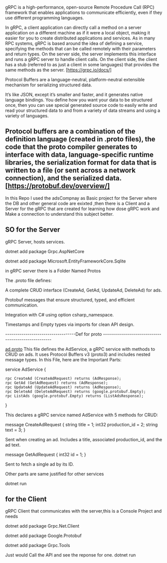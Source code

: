 gRPC is a high-performance, open-source Remote Procedure Call (RPC) framework that enables applications to communicate efficiently, even if they use different programming languages.

In gRPC, a client application can directly call a method on a server application on a different machine as if it were a local object, making it easier for you to create distributed applications and services. As in many RPC systems, gRPC is based around the idea of defining a service, specifying the methods that can be called remotely with their parameters and return types. On the server side, the server implements this interface and runs a gRPC server to handle client calls. On the client side, the client has a stub (referred to as just a client in some languages) that provides the same methods as the server.
[https://grpc.io/docs/]



Protocol Buffers are a language-neutral, platform-neutral extensible mechanism for serializing structured data.

It’s like JSON, except it’s smaller and faster, and it generates native language bindings. You define how you want your data to be structured once, then you can use special generated source code to easily write and read your structured data to and from a variety of data streams and using a variety of languages.

Protocol buffers are a combination of the definition language (created in .proto files), the code that the proto compiler generates to interface with data, language-specific runtime libraries, the serialization format for data that is written to a file (or sent across a network connection), and the serialized data.
[https://protobuf.dev/overview/]
-------------------------------

In this Repo I used the adsCompnay as Basic project  for the Server where the DB and other general code are exixted ,then there is a Client and a Server for the gRPC that 
are created for learning how dose gRPC work and Make a connection to understand this subject better.


SO for the Server 
-------------------------------
gRPC Server, hosts services. 


dotnet add package Grpc.AspNetCore


dotnet add package Microsoft.EntityFrameworkCore.Sqlite


in gRPC server there is a Folder Named Protos 



The .proto file defines:

   A complete CRUD interface (CreateAd, GetAd, UpdateAd, DeleteAd) for ads.
   
   Protobuf messages that ensure structured, typed, and efficient communication.
   
   Integration with C# using option csharp_namespace.
   
   Timestamps and Empty types via imports for clean API design.

   
-----------------------------------Def for proto ----------------------------------------------------

[ad.proto](gRPC_Server/Protos/ad.proto)
This file defines the AdService, a gRPC service with methods to CRUD on ads. It uses Protocol Buffers v3 (proto3) and includes nested message types.
In this File, here are the Important Parts:


service AdService {

    rpc CreateAd (CreateAdRequest) returns (AdResponse);
    rpc GetAd (GetAdRequest) returns (AdResponse);
    rpc UpdateAd (UpdateAdRequest) returns (AdResponse);
    rpc DeleteAd (DeleteAdRequest) returns (google.protobuf.Empty);
    rpc ListAds (google.protobuf.Empty) returns (ListAdsResponse);

}


This declares a gRPC service named AdService with 5 methods for CRUD:

message CreateAdRequest {
    string title = 1;
    int32 production_id = 2;
    string text = 3;
}


Sent when creating an ad. Includes a title, associated production_id, and the ad text.


message GetAdRequest {
    int32 id = 1;
}


Sent to fetch a single ad by its ID.

Other parts are same justified for other services 


dotnet run


for the Client 
-------------------------------
gRPC Client that communicates with the server,this is a Console Project and needs


dotnet add package Grpc.Net.Client


dotnet add package Google.Protobuf


dotnet add package Grpc.Tools


Just would Call the API and see the reponse for one.
dotnet run

